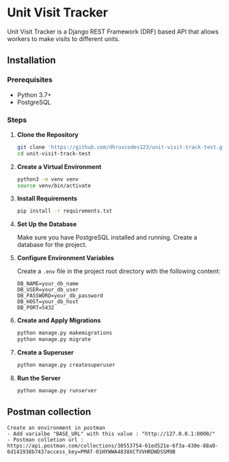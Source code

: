 # Unit Visit Tracker

Unit Visit Tracker is a Django REST Framework (DRF) based API that allows workers to make visits to different units.

## Installation

### Prerequisites

- Python 3.7+
- PostgreSQL

### Steps

1. **Clone the Repository**

    ```bash
    git clone 'https://github.com/dhruvcodes123/unit-visit-track-test.git'
    cd unit-visit-track-test
    ```

2. **Create a Virtual Environment**

    ```bash
    python3 -m venv venv
    source venv/bin/activate
    ```

3. **Install Requirements**

    ```bash
    pip install -r requirements.txt
    ```

4. **Set Up the Database**

    Make sure you have PostgreSQL installed and running. Create a database for the project.



5. **Configure Environment Variables**

    Create a `.env` file in the project root directory with the following content:

    ```plaintext
    DB_NAME=your_db_name
    DB_USER=your_db_user
    DB_PASSWORD=your_db_password
    DB_HOST=your_db_host
    DB_PORT=5432
    ```

6. **Create and Apply Migrations**

    ```bash
    python manage.py makemigrations
    python manage.py migrate
    ```

7. **Create a Superuser**

    ```bash
    python manage.py createsuperuser
    ```

8. **Run the Server**

    ```bash
    python manage.py runserver
    ```

## Postman collection
    Create an environment in postman 
    - Add varialbe "BASE_URL" with this value : "http://127.0.0.1:8000/" 
    - Postman colletion url : https://api.postman.com/collections/30553754-61ed521e-6f3a-430e-88a0-6d141938b743?access_key=PMAT-01HYWWA4838XCTVVHRDWDSSM9B

